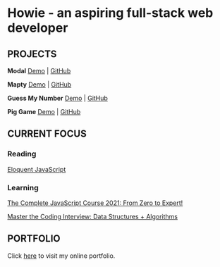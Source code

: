 # Howie - an aspiring full-stack web developer
## PROJECTS
**Modal** [Demo](https://howiework.github.io/Modal/) | [GitHub](https://github.com/HowieWork/Modal)

**Mapty** [Demo](https://howiework.github.io/Mapty/) | [GitHub](https://github.com/HowieWork/Mapty)

**Guess My Number** [Demo](https://howiework.github.io/Guess-my-number/) | [GitHub](https://github.com/HowieWork/Guess-my-number)

**Pig Game** [Demo](https://howiework.github.io/Pig-game/) | [GitHub](https://github.com/HowieWork/Pig-game)

## CURRENT FOCUS
### Reading 

[Eloquent JavaScript](https://github.com/HowieWork/learn-eloquent-js)

### Learning 

[The Complete JavaScript Course 2021: From Zero to Expert!](https://github.com/HowieWork/complete-javascript-with-jonas)

[Master the Coding Interview: Data Structures + Algorithms](https://github.com/HowieWork/FIXME)

## PORTFOLIO
Click [here](https://howiework.com/) to visit my online portfolio.
